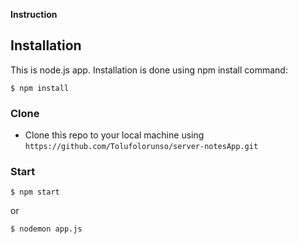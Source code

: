**Instruction**

## Installation

This is node.js app. Installation is done using npm install command:

```
$ npm install
```

### Clone

- Clone this repo to your local machine using
  `https://github.com/Tolufolorunso/server-notesApp.git`

### Start

```
$ npm start
```

or

```
$ nodemon app.js
```
